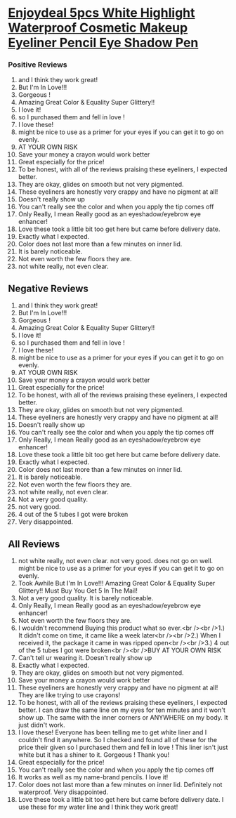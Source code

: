 # [Enjoydeal 5pcs White Highlight Waterproof Cosmetic Makeup Eyeliner Pencil Eye Shadow Pen](https://products.checkmycream.com/products/Enjoydeal-5pcs-White-Highlight-Waterproof-Cosmetic-Makeup-Eyeliner-Pencil-Eye-Shadow-Pen.html)

### Positive Reviews

<ol>
      <li>and I think they work great!</li>
      <li>But I&#x27;m In Love!!!</li>
      <li>Gorgeous !</li>
      <li>Amazing Great Color &amp; Equality Super Glittery!!</li>
      <li>I love it!</li>
      <li>so I purchased them and fell in love !</li>
      <li>I love these!</li>
      <li>might be nice to use as a primer for your eyes if you can get it to go on evenly.</li>
      <li>AT YOUR OWN RISK</li>
      <li>Save your money a crayon would work better</li>
      <li>Great especially for the price!</li>
      <li>To be honest, with all of the reviews praising these eyeliners, I expected better.</li>
      <li>They are okay, glides on smooth but not very pigmented.</li>
      <li>These eyeliners are honestly very crappy and have no pigment at all!</li>
      <li>Doesn&#x27;t really show up</li>
      <li>You can&#x27;t really see the color and when you apply the tip comes off</li>
      <li>Only Really, I mean Really good as an eyeshadow/eyebrow eye enhancer!</li>
      <li>Love these took a little bit too get here but came before delivery date.</li>
      <li>Exactly what I expected.</li>
      <li>Color does not last more than a few minutes on inner lid.</li>
      <li>It is barely noticeable.</li>
      <li>Not even worth the few floors they are.</li>
      <li>not white really, not even clear.</li>
</ol>


<h2>Negative Reviews</h2>
<ol>
<li> and I think they work great!</li>
<li> But I&#x27;m In Love!!!</li>
<li> Gorgeous !</li>
<li> Amazing Great Color &amp; Equality Super Glittery!!</li>
<li> I love it!</li>
<li> so I purchased them and fell in love !</li>
<li> I love these!</li>
<li> might be nice to use as a primer for your eyes if you can get it to go on evenly.</li>
<li> AT YOUR OWN RISK</li>
<li> Save your money a crayon would work better</li>
<li> Great especially for the price!</li>
<li> To be honest, with all of the reviews praising these eyeliners, I expected better.</li>
<li> They are okay, glides on smooth but not very pigmented.</li>
<li> These eyeliners are honestly very crappy and have no pigment at all!</li>
<li> Doesn&#x27;t really show up</li>
<li> You can&#x27;t really see the color and when you apply the tip comes off</li>
<li> Only Really, I mean Really good as an eyeshadow/eyebrow eye enhancer!</li>
<li> Love these took a little bit too get here but came before delivery date.</li>
<li> Exactly what I expected.</li>
<li> Color does not last more than a few minutes on inner lid.</li>
<li> It is barely noticeable.</li>
<li> Not even worth the few floors they are.</li>
<li> not white really, not even clear.</li>
<li> Not a very good quality.</li>
<li> not very good.  </li>
<li> 4 out of the 5 tubes I got were broken</li>
<li> Very disappointed.</li>
</ol>

<h2>All Reviews</h2>

<ol>
    <li> not white really, not even clear. not very good.  does not go on well. might be nice to use as a primer for your eyes if you can get it to go on evenly.</li>
    <li> Took Awhile But I&#x27;m In Love!!! Amazing Great Color &amp; Equality Super Glittery!! Must Buy You Get 5 In The Mail!</li>
    <li> Not a very good quality. It is barely noticeable.</li>
    <li> Only Really, I mean Really good as an eyeshadow/eyebrow eye enhancer!</li>
    <li> Not even worth the few floors they are.</li>
    <li> I wouldn&#x27;t recommend Buying this product what so ever.&lt;br /&gt;&lt;br /&gt;1.) It didn&#x27;t come on time, it came like a week later&lt;br /&gt;&lt;br /&gt;2.) When I received it, the package it came in was ripped open&lt;br /&gt;&lt;br /&gt;3.) 4 out of the 5 tubes I got were broken&lt;br /&gt;&lt;br /&gt;BUY AT YOUR OWN RISK</li>
    <li> Can&#x27;t tell ur wearing  it.  Doesn&#x27;t really show up</li>
    <li> Exactly what I expected.</li>
    <li> They are okay, glides on smooth but not very pigmented.</li>
    <li> Save your money a crayon would work better</li>
    <li> These eyeliners are honestly very crappy and have no pigment at all! They are like trying to use crayons!</li>
    <li> To be honest, with all of the reviews praising these eyeliners, I expected better. I can draw the same line on my eyes for ten minutes and it won&#x27;t show up. The same with the inner corners or ANYWHERE on my body. It just didn&#x27;t work.</li>
    <li> I love these! Everyone has been telling me to get white liner and I couldn&#x27;t find it anywhere. So I checked and found all of these for the price their given so I purchased them and fell in love ! This liner isn&#x27;t just white but it has a shiner to it. Gorgeous ! Thank you!</li>
    <li> Great especially for the price!</li>
    <li> You can&#x27;t really see the color and when you apply the tip comes off</li>
    <li> It works as well as my name-brand pencils. I love it!</li>
    <li> Color does not last more than a few minutes on inner lid. Definitely not waterproof. Very disappointed.</li>
    <li> Love these took a little bit too get here but came before delivery date. I use these for my water line and I think they work great!</li>
</ol>




